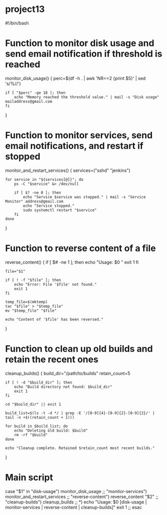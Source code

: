 # project13
#!/bin/bash

# Function to monitor disk usage and send email notification if threshold is reached
monitor_disk_usage() {
    perc=$(df -h . | awk 'NR==2 {print $5}' | sed 's/%//')

    if [ "$perc" -ge 18 ]; then
        echo "Memory reached the threshold value." | mail -s "Disk usage" mailaddress@gmail.com
    fi
}

# Function to monitor services, send email notifications, and restart if stopped
monitor_and_restart_services() {
    services=("sshd" "jenkins")

    for service in "${services[@]}"; do
        ps -C "$service" &> /dev/null

        if [ $? -ne 0 ]; then
            echo "Service $service was stopped." | mail -s "Service Monitor" address@gmail.com
            echo "Service stopped."
            sudo systemctl restart "$service"
        fi
    done
}

# Function to reverse content of a file
reverse_content() {
    if [ $# -ne 1 ]; then
        echo "Usage: $0 <file>"
        exit 1
    fi

    file="$1"

    if [ ! -f "$file" ]; then
        echo "Error: File '$file' not found."
        exit 1
    fi

    temp_file=$(mktemp)
    tac "$file" > "$temp_file"
    mv "$temp_file" "$file"

    echo "Content of '$file' has been reversed."
}

# Function to clean up old builds and retain the recent ones
cleanup_builds() {
    build_dir="/path/to/builds"
    retain_count=5

    if [ ! -d "$build_dir" ]; then
        echo "Build directory not found: $build_dir"
        exit 1
    fi

    cd "$build_dir" || exit 1

    build_list=$(ls -t -d */ | grep -E '/[0-9]{4}-[0-9]{2}-[0-9]{2}/' | tail -n +$((retain_count + 1)))

    for build in $build_list; do
        echo "Deleting old build: $build"
        rm -rf "$build"
    done

    echo "Cleanup complete. Retained $retain_count most recent builds."
}

# Main script

case "$1" in
    "disk-usage")
        monitor_disk_usage
        ;;
    "monitor-services")
        monitor_and_restart_services
        ;;
    "reverse-content")
        reverse_content "$2"
        ;;
    "cleanup-builds")
        cleanup_builds
        ;;
    *)
        echo "Usage: $0 [disk-usage | monitor-services | reverse-content <file> | cleanup-builds]"
        exit 1
        ;;
esac
